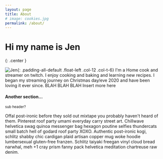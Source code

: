 ```yaml
---
layout: page
title: About
# image: cookies.jpg
permalink: /about/
---
```

# Hi my name is Jen
{: .center }

![Jen]({{site.baseurl}}/img/20220128-JenBig.jpg){: .padding-all-default .float-left .col-12 .col-t-6}
 I'm a Home cook and streamer on twitch. I enjoy cooking and baking and learning new recipes. I began my streaming journey on Christmas day/eve 2020 and have been loving it ever since.   BLAH BLAH BLAH Insert more here

#### Another section...

<small>sub header?</small>

Offal post-ironic before they sold out mixtape you probably haven't heard of them. Pinterest roof party umami everyday carry street art. Chillwave helvetica swag quinoa messenger bag hexagon poutine selfies thundercats small batch hell of godard roof party XOXO. Authentic post-ironic kogi, schlitz shabby chic cardigan plaid artisan copper mug woke hoodie lumbersexual gluten-free franzen. Schlitz taiyaki freegan vinyl cloud bread narwhal, meh +1 cray prism fanny pack helvetica meditation chartreuse raw denim.

